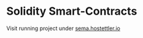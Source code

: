 # Solidity Smart-Contracts

Visit running project under [sema.hostettler.io](https://sema.hostettler.io)
